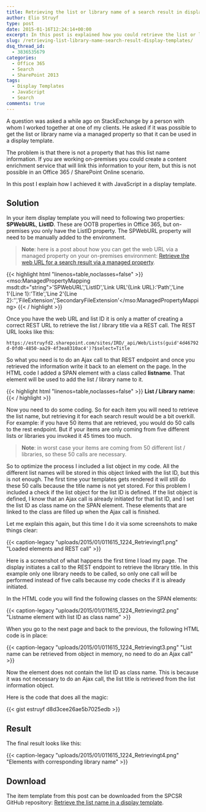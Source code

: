 ```yaml
---
title: Retrieving the list or library name of a search result in display templates
author: Elio Struyf
type: post
date: 2015-01-16T12:24:14+00:00
excerpt: In this post is explained how you could retrieve the list or library name within a display template. The approach makes use of the available REST endpoints.
slug: /retrieving-list-library-name-search-result-display-templates/
dsq_thread_id:
  - 3836535679
categories:
  - Office 365
  - Search
  - SharePoint 2013
tags:
  - Display Templates
  - JavaScript
  - Search
comments: true
---
```


A question was asked a while ago on StackExchange by a person with whom I worked together at one of my clients. He asked if it was possible to get the list or library name via a managed property so that it can be used in a display template.

The problem is that there is not a property that has this list name information. If you are working on-premises you could create a content enrichment service that will link this information to your item, but this is not possible in an Office 365 / SharePoint Online scenario.

In this post I explain how I achieved it with JavaScript in a display template.

## Solution

In your item display template you will need to following two properties: **SPWebURL**, **ListID**. These are OOTB properties in Office 365, but on-premises you only have the ListID property. The SPWebURL property will need to be manually added to the environment.

> **Note**: here is a post about how you can get the web URL via a managed property on your on-premises environment: [Retrieve the web URL for a search result via a managed property](https://www.eliostruyf.com/retrieve-the-web-url-for-a-search-result-via-a-managed-property/).

{{< highlight html "linenos=table,noclasses=false" >}}
<mso:ManagedPropertyMapping msdt:dt="string">'SPWebURL','ListID','Link URL'{Link URL}:'Path','Line 1'{Line 1}:'Title','Line 2'{Line 2}:'','FileExtension','SecondaryFileExtension'</mso:ManagedPropertyMapping>
{{< / highlight >}}

Once you have the web URL and list ID it is only a matter of creating a correct REST URL to retrieve the list / library title via a REST call. The REST URL looks like this:

`https://estruyfd2.sharepoint.com/sites/IRD/_api/Web/Lists(guid'4d46792d-0fd0-4850-aa29-4f3ea8310ac4')?$select=Title`

So what you need is to do an Ajax call to that REST endpoint and once you retrieved the information write it back to an element on the page. In the HTML code I added a SPAN element with a class called **listname**. That element will be used to add the list / library name to it.

{{< highlight html "linenos=table,noclasses=false" >}}
<strong>List / Library name:</strong> <span class="listname"></span>
{{< / highlight >}}

Now you need to do some coding. So for each item you will need to retrieve the list name, but retrieving it for each search result would be a bit overkill. For example: if you have 50 items that are retrieved, you would do 50 calls to the rest endpoint. But if your items are only coming from five different lists or libraries you invoked it 45 times too much.

> **Note**: in worst case your items are coming from 50 different list / libraries, so these 50 calls are necessary.

So to optimize the process I included a list object in my code. All the different list names will be stored in this object linked with the list ID, but this is not enough. The first time your templates gets rendered it will still do these 50 calls because the title name is not yet stored. For this problem I included a check if the list object for the list ID is defined. If the list object is defined, I know that an Ajax call is already initiated for that list ID, and I set the list ID as class name on the SPAN element. These elements that are linked to the class are filled up when the Ajax call is finished.

Let me explain this again, but this time I do it via some screenshots to make things clear:

{{< caption-legacy "uploads/2015/01/011615_1224_Retrievingt1.png" "Loaded elements and REST call" >}}

Here is a screenshot of what happens the first time I load my page. The display initiates a call to the REST endpoint to retrieve the library title. In this example only one library needs to be called, so only one call will be performed instead of five calls because my code checks if it is already initiated.

In the HTML code you will find the following classes on the SPAN elements:

{{< caption-legacy "uploads/2015/01/011615_1224_Retrievingt2.png" "Listname element with list ID as class name" >}}

When you go to the next page and back to the previous, the following HTML code is in place:

{{< caption-legacy "uploads/2015/01/011615_1224_Retrievingt3.png" "List name can be retrieved from object in memory, no need to do an Ajax call" >}}

Now the element does not contain the list ID as class name. This is because it was not necessary to do an Ajax call, the list title is retrieved from the list information object.

Here is the code that does all the magic:

{{< gist estruyf d8d3cee26ae5b7025edb >}}

## Result

The final result looks like this:

{{< caption-legacy "uploads/2015/01/011615_1224_Retrievingt4.png" "Elements with corresponding library name" >}}

## Download

The item template from this post can be downloaded from the SPCSR GitHub repository: [Retrieve the list name in a display template](https://github.com/SPCSR/DisplayTemplates/tree/master/Search%20Display%20Templates/Retrieve%20the%20list%20name%20in%20a%20display%20template "Retrieve the list name in a display template").